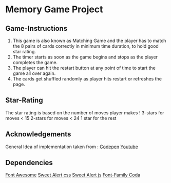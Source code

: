 # Memory Game Project

## Game-Instructions

1) This game is also known as Matching Game and the player has to match the 8 pairs of cards correctly in minimum time duration, to hold good star rating.
2) The timer starts as soon as the game begins and stops as the player completes the game.
3) The player can hit the restart button at any point of time to start the game all over again.
4) The cards get shuffled randomly as player hits restart or refreshes the page.

## Star-Rating

The star rating is based on the number of moves player makes !
3-stars for moves < 15
2-stars for moves < 24
1 star for the rest

## Acknowledgements

General Idea of implementation taken from :
[Codepen](https://codepen.io/Meghh/pen/QmXPVK)
[Youtube](https://www.youtube.com/watch?v=c_ohDPWmsM0)

## Dependencies

[Font Awesome](https://maxcdn.bootstrapcdn.com/font-awesome/4.6.1/css/font-awesome.min.css)
[Sweet Alert css](https://cdn.jsdelivr.net/sweetalert2/3.0.3/sweetalert2.min.css)
[Sweet Alert js](https://cdn.jsdelivr.net/sweetalert2/3.0.3/sweetalert2.min.js)
[Font-Family Coda](https://fonts.googleapis.com/css?family=Coda)
